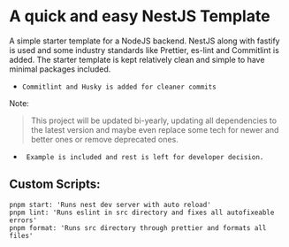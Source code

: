 # A quick and easy NestJS Template

A simple starter template for a NodeJS backend. NestJS along with fastify is used and some industry standards like Prettier, es-lint and Commitlint is added. The starter template is kept relatively clean and simple to have minimal packages included. 

-   `Commitlint and Husky is added for cleaner commits` 

Note:

> This project will be updated bi-yearly, updating all dependencies to the latest version and maybe even replace some tech for newer and better ones or remove deprecated ones.

-   ` Example is included and rest is left for developer decision.`

## Custom Scripts:

```
pnpm start: 'Runs nest dev server with auto reload'
pnpm lint: 'Runs eslint in src directory and fixes all autofixeable errors'
pnpm format: 'Runs src directory through prettier and formats all files'
```